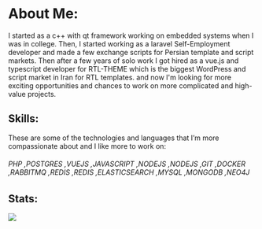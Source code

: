# About Me:
I started as a c++ with qt framework working on embedded systems when I was in college. Then, I started working as a laravel Self-Employment developer and made a few exchange scripts for Persian template and script markets.
Then after a few years of solo work I got hired as a vue.js and typescript developer for RTL-THEME which is the biggest WordPress and script market in Iran for RTL templates. and now I'm looking for more exciting opportunities and chances to work on more complicated and high-value projects.

## Skills:
These are some of the technologies and languages that I’m more compassionate about and I like more to work on: </br>
###### PHP ,POSTGRES ,VUEJS ,JAVASCRIPT ,NODEJS ,NODEJS ,GIT ,DOCKER ,RABBITMQ ,REDIS ,REDIS ,ELASTICSEARCH ,MYSQL ,MONGODB ,NEO4J

## Stats:
![](https://github-readme-stats.vercel.app/api?username=alirezamires&hide_border=false&include_all_commits=true&count_private=false)</br>
